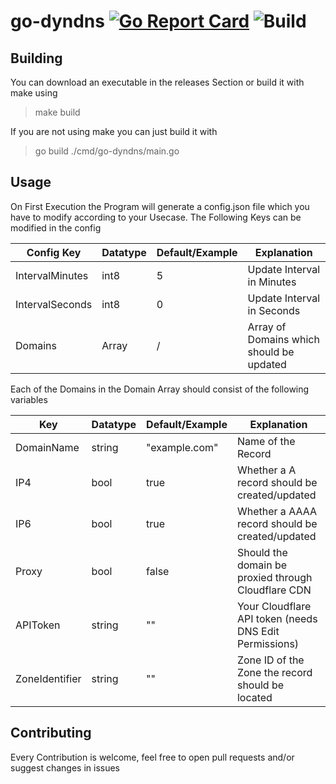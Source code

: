 # go-dyndns [![Go Report Card](https://goreportcard.com/badge/github.com/TimoS254/go-dyndns)](https://goreportcard.com/report/github.com/TimoS254/go-dyndns) ![Build](https://github.com/TimoS254/go-dyndns/workflows/build/badge.svg)


## Building
You can download an executable in the releases Section or build it with make using
> make build

If you are not using make you can just build it with
>go build ./cmd/go-dyndns/main.go

## Usage
On First Execution the Program will generate a config.json file which you have to modify according to your Usecase.
The Following Keys can be modified in the config

Config Key | Datatype | Default/Example | Explanation
------------ | ------------- | ------------- | -------------
IntervalMinutes | int8 | 5 | Update Interval in Minutes
IntervalSeconds | int8 | 0 | Update Interval in Seconds
Domains | Array | / | Array of Domains which should be updated

Each of the Domains in the Domain Array should consist of the following variables

Key | Datatype | Default/Example | Explanation
------------ | ------------- | ------------- | -------------
DomainName | string | "example.com" | Name of the Record
IP4 | bool | true | Whether a A record should be created/updated
IP6 | bool | true | Whether a AAAA record should be created/updated
Proxy | bool | false | Should the domain be proxied through Cloudflare CDN
APIToken | string | "" | Your Cloudflare API token (needs DNS Edit Permissions)
ZoneIdentifier | string | "" | Zone ID of the Zone the record should be located



## Contributing
Every Contribution is welcome, feel free to open pull requests and/or suggest changes in issues
